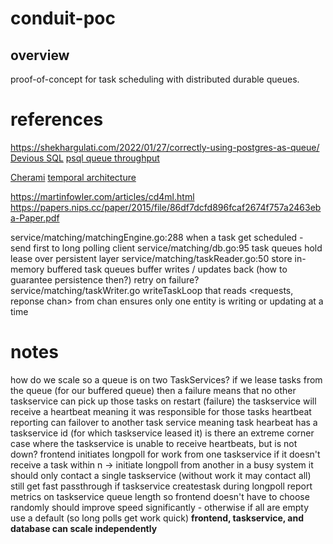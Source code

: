 # conduit-poc
## overview
proof-of-concept for task scheduling with distributed durable queues.

# references
https://shekhargulati.com/2022/01/27/correctly-using-postgres-as-queue/
[Devious SQL](https://blog.crunchydata.com/blog/message-queuing-using-native-postgresql)
[psql queue throughput](https://www.pgcon.org/2016/schedule/attachments/414_queues-pgcon-2016.pdf)

[Cherami](https://eng.uber.com/cherami-message-queue-system/)
[temporal architecture](https://www.youtube.com/watch?v=t524U9CixZ0)

https://martinfowler.com/articles/cd4ml.html
https://papers.nips.cc/paper/2015/file/86df7dcfd896fcaf2674f757a2463eba-Paper.pdf

service/matching/matchingEngine.go:288
    when a task get scheduled - send first to long polling client
service/matching/db.go:95
    task queues hold lease over persistent layer
service/matching/taskReader.go:50
    store in-memory buffered task queues
    buffer writes / updates back (how to guarantee persistence then?)
        retry on failure?
service/matching/taskWriter.go
    writeTaskLoop that reads <requests, reponse chan> from chan
    ensures only one entity is writing or updating at a time

# notes
how do we scale so a queue is on two TaskServices?
    if we lease tasks from the queue (for our buffered queue)
        then a failure means that no other taskservice can pick up those tasks
        on restart (failure) the taskservice will receive a heartbeat meaning it was responsible for those tasks
            heartbeat reporting can failover to another task service
            meaning task hearbeat has a taskservice id (for which taskservice leased it)
        is there an extreme corner case where the taskservice is unable to receive heartbeats, but is not down?
    frontend initiates longpoll for work from one taskservice
        if it doesn't receive a task within n -> initiate longpoll from another
        in a busy system it should only contact a single taskservice (without work it may contact all)
        still get fast passthrough if taskservice createstask during longpoll
    report metrics on taskservice queue length so frontend doesn't have to choose randomly
        should improve speed significantly - otherwise if all are empty use a default (so long polls get work quick)
    **frontend, taskservice, and database can scale independently**
